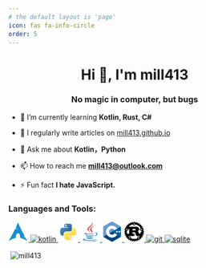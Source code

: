 ```yaml
---
# the default layout is 'page'
icon: fas fa-info-circle
order: 5
---
```


<h1 align="center">Hi 👋, I'm mill413</h1>
<h3 align="center">No magic in computer, but bugs</h3>

- 🌱 I’m currently learning **Kotlin, Rust, C#**

- 📝 I regularly write articles on [mill413.github.io](https://mill413.github.io)

- 💬 Ask me about **Kotlin，Python**

- 📫 How to reach me **mill413@outlook.com**

- ⚡ Fun fact **I hate JavaScript.**

<h3 align="left">Languages and Tools:</h3>
<p align="left">
  <a href="https://www.archlinux.org/" target="_blank" rel="noreferrer">
    <img
      src="https://raw.githubusercontent.com/devicons/devicon/master/icons/archlinux/archlinux-original.svg"
      alt="linux"
      width="40"
      height="40"
    />
  </a>
  <a href="https://kotlinlang.org" target="_blank" rel="noreferrer">
    <img
      src="https://www.vectorlogo.zone/logos/kotlinlang/kotlinlang-icon.svg"
      alt="kotlin"
      width="40"
      height="40"
    />
  </a>
  <a href="https://www.python.org" target="_blank" rel="noreferrer">
    <img
      src="https://raw.githubusercontent.com/devicons/devicon/master/icons/python/python-original.svg"
      alt="python"
      width="40"
      height="40"
    />
  </a>
  <a href="https://www.java.com" target="_blank" rel="noreferrer">
    <img
      src="https://raw.githubusercontent.com/devicons/devicon/master/icons/java/java-original.svg"
      alt="java"
      width="40"
      height="40"
    />
  </a>
  <a href="https://www.w3schools.com/cpp/" target="_blank" rel="noreferrer">
    <img
      src="https://raw.githubusercontent.com/devicons/devicon/master/icons/cplusplus/cplusplus-original.svg"
      alt="cplusplus"
      width="40"
      height="40"
    />
  </a>
  <a href="https://www.rust-lang.org" target="_blank" rel="noreferrer">
    <img
      src="https://raw.githubusercontent.com/devicons/devicon/master/icons/rust/rust-original.svg"
      alt="rust"
      width="40"
      height="40"
    />
  </a>
  <a href="https://git-scm.com/" target="_blank" rel="noreferrer">
    <img
      src="https://www.vectorlogo.zone/logos/git-scm/git-scm-icon.svg"
      alt="git"
      width="40"
      height="40"
    />
  </a>
  <a href="https://www.sqlite.org/" target="_blank" rel="noreferrer">
    <img
      src="https://www.vectorlogo.zone/logos/sqlite/sqlite-icon.svg"
      alt="sqlite"
      width="40"
      height="40"
    />
  </a>
</p>


<p>&nbsp;<img align="center" src="https://github-readme-stats.vercel.app/api?username=mill413&show_icons=true&theme=tokyonight&locale=en" alt="mill413" /></p>


